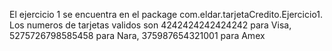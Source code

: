 El ejercicio 1 se encuentra en el package com.eldar.tarjetaCredito.Ejercicio1.
Los numeros de tarjetas validos son 4242424242424242 para Visa, 5275726798585458 para Nara, 375987654321001 para Amex
